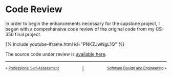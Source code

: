 # Code Review

In order to begin the enhancements necessary for the capstone project, I began with a comprehensive code review of the original code from my CS-350 final project.

{% include youtube-iframe.html id="PNKZJwNgL1Q" %}

The source code under review is [available here](https://gist.github.com/erik-mattheis-snhu/898a4992af456976d401ecf082d4ed12).

<hr />
<p align="center">
<span style="font-size: 80%; float: left; padding-bottom: 1em;">« <a href="../">Professional Self-Assessment</a></span>
|
<span style="font-size: 80%; float: right; padding-bottom: 1em;"><a href="../software-design-and-engineering">Software Design and Engineering</a> »</span>
</p>
